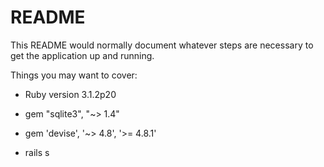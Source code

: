 # README

This README would normally document whatever steps are necessary to get the
application up and running.

Things you may want to cover:

* Ruby version 3.1.2p20

* gem "sqlite3", "~> 1.4"

* gem 'devise', '~> 4.8', '>= 4.8.1'

* rails s

